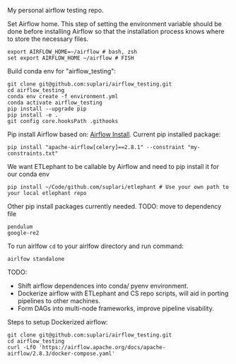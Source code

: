 My personal airflow testing repo.


Set Airflow home. This step of setting the environment variable should be done before installing Airflow so that the installation process knows where to store the necessary files.
```
export AIRFLOW_HOME=~/airflow # bash, zsh
set export AIRFLOW_HOME ~/airflow # FISH
```

Build conda env for "airflow_testing":
```
git clone git@github.com:suplari/airflow_testing.git
cd airflow_testing
conda env create -f environment.yml
conda activate airflow_testing
pip install --upgrade pip
pip install -e .
git config core.hooksPath .githooks
```


Pip install Airflow based on: [Airflow Install](https://airflow.apache.org/docs/apache-airflow/stable/installation/installing-from-pypi.html). Current pip installed package:
```
pip install "apache-airflow[celery]==2.8.1" --constraint "my-constraints.txt"
```


We want ETLephant to be callable by Airflow and need to pip install it for our conda env
```
pip install ~/Code/github.com/suplari/etlephant # Use your own path to your local etlephant repo
```
Other pip install packages currently needed. TODO: move to dependency file
```
pendulum
google-re2
```

To run airlfow `cd` to your airlfow directory and run command:
```
airlfow standalone
```

TODO:
- Shift airflow dependences into conda/ pyenv environment.
- Dockerize airflow with ETLephant and CS repo scripts, will aid in porting pipelines to other machines.
- Form DAGs into multi-node frameworks, improve pipeline visability.

Steps to setup Dockerized airflow:
```
git clone git@github.com:suplari/airflow_testing.git
cd airflow_testing
curl -LfO 'https://airflow.apache.org/docs/apache-airflow/2.8.3/docker-compose.yaml'

```

